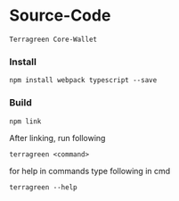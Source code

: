 # Source-Code
```
Terragreen Core-Wallet
```
### Install
```
npm install webpack typescript --save 
```
### Build
```
npm link
```
After linking, run following 
```
terragreen <command>
```
for help in commands type following in cmd
```
terragreen --help
```
